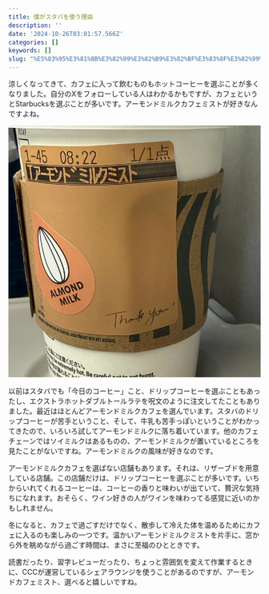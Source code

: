 ```yaml
---
title: 僕がスタバを使う理由
description: ''
date: '2024-10-26T03:01:57.566Z'
categories: []
keywords: []
slug: "%E5%83%95%E3%81%8B%E3%82%99%E3%82%B9%E3%82%BF%E3%83%8F%E3%82%99%E3%82%92%E4%BD%BF%E3%81%86%E7%90%86%E7%94%B1"
---
```

涼しくなってきて、カフェに入って飲むものもホットコーヒーを選ぶことが多くなりました。自分のXをフォローしている人はわかるかもですが、カフェというとStarbucksを選ぶことが多いです。アーモンドミルクカフェミストが好きなんですよね。

![](1__rURvzSHjvDdzzX9bGSjBCA.jpeg)

以前はスタバでも「今日のコーヒー」こと、ドリップコーヒーを選ぶこともあったし、エクストラホットダブルトールラテを呪文のように注文してたこともありました。最近はほとんどアーモンドミルクカフェを選んでいます。スタバのドリップコーヒーが苦手ということ、そして、牛乳も苦手っぽいということがわかってきたので、いろいろ試してアーモンドミルクに落ち着いています。他のカフェチェーンではソイミルクはあるものの、アーモンドミルクが置いているところを見たことがないですね。アーモンドミルクの風味が好きなのです。

アーモンドミルクカフェを選ばない店舗もあります。それは、リザーブドを用意している店舗。この店舗だけは、ドリップコーヒーを選ぶことが多いです。いちからいれてくれるコーヒーは、コーヒーの香りと味わいが出ていて、贅沢な気持ちになれます。おそらく、ワイン好きの人がワインを味わってる感覚に近いのかもしれません。

冬になると、カフェで過ごすだけでなく、散歩して冷えた体を温めるためにカフェに入るのも楽しみの一つです。温かいアーモンドミルクミストを片手に、窓から外を眺めながら過ごす時間は、まさに至福のひとときです。

読書だったり、習字レビューだったり、ちょっと雰囲気を変えて作業するときに、CCCが運営しているシェアラウンジを使うことがあるのですが、アーモンドカフェミスト、選べると嬉しいですね。